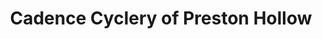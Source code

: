 ---
title: "Cadence Cyclery of Preston Hollow"
url: /dallas/cadence-cyclery-of-preston-hollow/
shop: Fahrrad
---